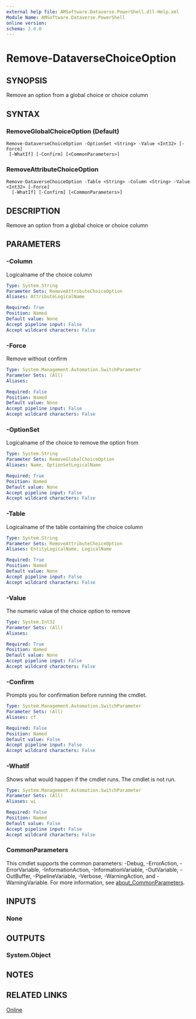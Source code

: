 ```yaml
---
external help file: AMSoftware.Dataverse.PowerShell.dll-Help.xml
Module Name: AMSoftware.Dataverse.PowerShell
online version:
schema: 2.0.0
---
```


# Remove-DataverseChoiceOption

## SYNOPSIS
Remove an option from a global choice or choice column

## SYNTAX

### RemoveGlobalChoiceOption (Default)
```
Remove-DataverseChoiceOption -OptionSet <String> -Value <Int32> [-Force] 
 [-WhatIf] [-Confirm] [<CommonParameters>]
```

### RemoveAttributeChoiceOption
```
Remove-DataverseChoiceOption -Table <String> -Column <String> -Value <Int32> [-Force]
  [-WhatIf] [-Confirm] [<CommonParameters>]
```

## DESCRIPTION
Remove an option from a global choice or choice column

## PARAMETERS

### -Column
Logicalname of the choice column

```yaml
Type: System.String
Parameter Sets: RemoveAttributeChoiceOption
Aliases: AttributeLogicalName

Required: True
Position: Named
Default value: None
Accept pipeline input: False
Accept wildcard characters: False
```

### -Force
Remove without confirm

```yaml
Type: System.Management.Automation.SwitchParameter
Parameter Sets: (All)
Aliases:

Required: False
Position: Named
Default value: None
Accept pipeline input: False
Accept wildcard characters: False
```

### -OptionSet
Logicalname of the choice to remove the option from

```yaml
Type: System.String
Parameter Sets: RemoveGlobalChoiceOption
Aliases: Name, OptionSetLogicalName

Required: True
Position: Named
Default value: None
Accept pipeline input: False
Accept wildcard characters: False
```

### -Table
Logicalname of the table containing the choice column

```yaml
Type: System.String
Parameter Sets: RemoveAttributeChoiceOption
Aliases: EntityLogicalName, LogicalName

Required: True
Position: Named
Default value: None
Accept pipeline input: False
Accept wildcard characters: False
```

### -Value
The numeric value of the choice option to remove

```yaml
Type: System.Int32
Parameter Sets: (All)
Aliases:

Required: True
Position: Named
Default value: None
Accept pipeline input: False
Accept wildcard characters: False
```

### -Confirm
Prompts you for confirmation before running the cmdlet.

```yaml
Type: System.Management.Automation.SwitchParameter
Parameter Sets: (All)
Aliases: cf

Required: False
Position: Named
Default value: False
Accept pipeline input: False
Accept wildcard characters: False
```

### -WhatIf
Shows what would happen if the cmdlet runs. The cmdlet is not run.

```yaml
Type: System.Management.Automation.SwitchParameter
Parameter Sets: (All)
Aliases: wi

Required: False
Position: Named
Default value: False
Accept pipeline input: False
Accept wildcard characters: False
```

### CommonParameters
This cmdlet supports the common parameters: -Debug, -ErrorAction, -ErrorVariable, -InformationAction, -InformationVariable, -OutVariable, -OutBuffer, -PipelineVariable, -Verbose, -WarningAction, and -WarningVariable. For more information, see [about_CommonParameters](http://go.microsoft.com/fwlink/?LinkID=113216).

## INPUTS

### None
## OUTPUTS

### System.Object
## NOTES

## RELATED LINKS

[Online](https://github.com/AMSoftwareNL/DataversePowershell/blob/main/docs/Remove-DataverseChoiceOption.md)
